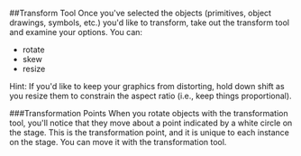 ##Transform Tool
Once you've selected the objects (primitives, object drawings, symbols, etc.) you'd like to transform, take out the transform tool and examine your options. You can:
* rotate
* skew
* resize

Hint: If you'd like to keep your graphics from distorting, hold down shift as you resize them to constrain the aspect ratio (i.e., keep things proportional).

###Transformation Points
When you rotate objects with the transformation tool, you'll notice that they move about a point indicated by a white circle on the stage. This is the transformation point, and it is unique to each instance on the stage. You can move it with the transformation tool.